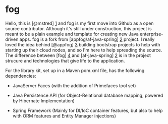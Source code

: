 fog
===

Hello, this is [@mstred] [1] and fog is my first move into Github as a open source contributor.
Although it's still under construction, this project is meant to be a plain example and template for creating new Java enterprise-driven apps.
fog is a fork from [appfog/af-java-spring] [2] project. I really loved the idea behind [@appfog] [3] building bootstrap projects to help with starting up their cloud nodes, and so I'm here to help spreading the source.
The difference between [fog] [4] and [af-java-spring] [2] is in the project strucure and technologies that give life to the application.

For the library kit, set up in a Maven pom.xml file, has the following dependencies:
* JavaServer Faces (with the addition of Primefaces tool set)
* Java Persistence API (for Object-Relational database mapping, powered by Hibernate Implementation)
* Spring Framework (Mainly for DI/IoC container features, but also to help with ORM features and Entity Manager injections)


  [1]: http://github.com/mstred
  [2]: http://github.com/appfog/af-java-spring
  [3]: http://console.appfog.com
  [4]: http://github.com/mstred/fog
